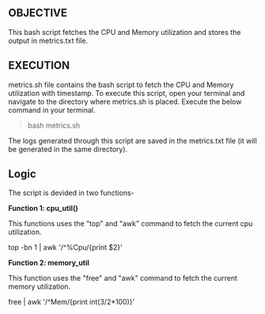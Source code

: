 ## OBJECTIVE

This bash script fetches the CPU and Memory utilization and stores the output in metrics.txt file.

## EXECUTION

metrics.sh file contains the bash script to fetch the CPU and Memory utilization with timestamp.
To execute this script, open your terminal and navigate to the directory where metrics.sh is placed. Execute the below command in your terminal.

> bash metrics.sh

The logs generated through this script are saved in the metrics.txt file (it will be generated in the same directory).


## Logic

The script is devided in two functions-

**Function 1: cpu_util()**

This functions uses the "top" and "awk" command to fetch the current cpu utilization. 

top -bn 1 | awk '/^%Cpu/{print $2}'

**Function 2: memory_util**

This function uses the "free" and "awk" command to fetch the current memory utilization.

free | awk '/^Mem/{print int($3/$2*100)}'


